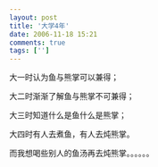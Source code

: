 ```yaml
---
layout: post
title: '大学4年'
date: 2006-11-18 15:21
comments: true
tags: ['']
---
```


大一时认为鱼与熊掌可以兼得；

大二时渐渐了解鱼与熊掌不可兼得；

大三时知道什么是鱼什么是熊掌；

大四时有人去煮鱼，有人去炖熊掌。

而我想喝些别人的鱼汤再去炖熊掌。。。。。。


